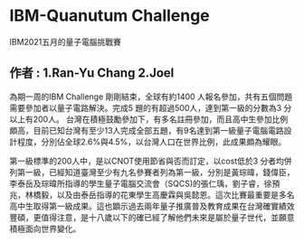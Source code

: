 # IBM-Quanutum Challenge
IBM2021五月的量子電腦挑戰賽
## 作者 : 1.Ran-Yu Chang 2.Joel
為期一周的IBM Challenge 剛剛結束，全球有約1400 人報名參加，共有五個問題需要參加者以量子電路解決。完成5 題的有超過500人，達到第一級的分數為3 分以上有200人。
台灣在積極鼓勵參加下，有多名註冊參加，而且高中生參加比例頗高，目前已知台灣有至少13人完成全部五題，有9名達到第一級量子電腦電路設計程度，分別佔全球2.6%與4.5%，以台灣人口在世界比例，此成果頗為耀眼。

第一級標準的200人中，是以CNOT使用節省與否而訂定，以cost低於3 分者均併列第一級，已經知道臺灣至少有九名參賽者列為第一級，分別是黃琮暐，錢偉臣，李泰岳及琮暐所指導的學生量子電腦交流會（SQCS)的張仁瑀，劉子睿，徐預兆，林橋毅，以及由泰岳指導的花東學生高慶霖與吳懿恩。這次比賽最重要是多名高中生取得第一級成果。這也顕示過去兩年量子推廣普及教育成果在台灣確實績效豐碩，更值得注意，是十八歲以下的確已經了解他們未來是屬於量子世代，並願意積極面向世界變化。

